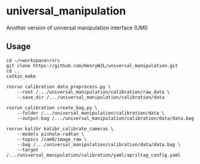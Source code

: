 # universal_manipulation
Another version of universal manipulation interface (UMI)

## Usage
```
cd ~/<workspace>/src
git clone https://github.com/HenryWJL/universal_manipulation.git
cd ..
catkin_make
```
```
rosrun calibration data_preprocess.py \
    --root /.../universal_manipulation/calibration/raw_data \
    --save_dir /.../universal_manipulation/calibration/data
```
```
rosrun calibration create_bag.py \
    --folder /.../universal_manipulation/calibration/data \
    --output-bag /.../universal_manipulation/calibration/data/data.bag
```
```
rosrun kalibr kalibr_calibrate_cameras \
    --models pinhole-radtan \
    --topics /cam0/image_raw \
    --bag /.../universal_manipulation/calibration/data/data.bag \
    --target /.../universal_manipulation/calibration/yaml/apriltag_config.yaml
```
